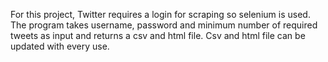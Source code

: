 For this project, Twitter requires a login for scraping so selenium is used. The program takes username, password and minimum number of required tweets as input and returns a csv and html file. Csv and html file can be updated with every use.
